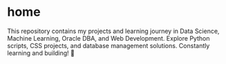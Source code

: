 # home
This repository contains my projects and learning journey in Data Science, Machine Learning, Oracle DBA, and Web Development. Explore Python scripts, CSS projects, and database management solutions. Constantly learning and building! 🚀
